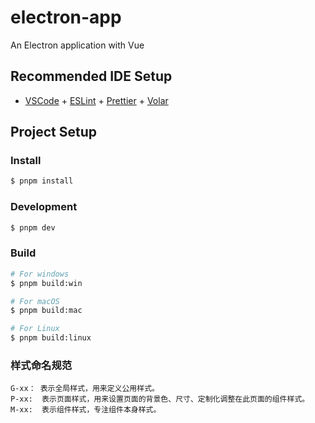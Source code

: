 # electron-app

An Electron application with Vue

## Recommended IDE Setup

- [VSCode](https://code.visualstudio.com/) + [ESLint](https://marketplace.visualstudio.com/items?itemName=dbaeumer.vscode-eslint) + [Prettier](https://marketplace.visualstudio.com/items?itemName=esbenp.prettier-vscode) + [Volar](https://marketplace.visualstudio.com/items?itemName=Vue.volar)

## Project Setup

### Install

```bash
$ pnpm install
```

### Development

```bash
$ pnpm dev
```

### Build

```bash
# For windows
$ pnpm build:win

# For macOS
$ pnpm build:mac

# For Linux
$ pnpm build:linux
```

### 样式命名规范

```
G-xx： 表示全局样式，用来定义公用样式。
P-xx:  表示页面样式，用来设置页面的背景色、尺寸、定制化调整在此页面的组件样式。
M-xx:  表示组件样式，专注组件本身样式。
```
